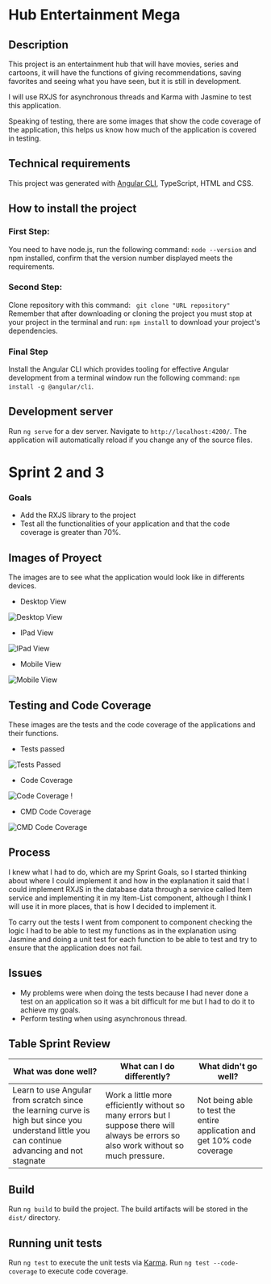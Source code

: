 # Hub Entertainment Mega


## Description

This project is an entertainment hub that will have movies, series and cartoons, it will have the functions of giving recommendations, saving favorites and seeing what you have seen, but it is still in development.

I will use RXJS for asynchronous threads and Karma with Jasmine to test this application.

Speaking of testing, there are some images that show the code coverage of the application, this helps us know how much of the application is covered in testing.

## Technical requirements

This project was generated with [Angular CLI](https://github.com/angular/angular-cli), TypeScript, HTML and CSS.

## How to install the project

### First Step: 

You need to have node.js, run the following command: `node --version` and npm installed, confirm that the version number displayed meets the requirements.

### Second Step: 

Clone repository with this command:
` git clone "URL repository"`
Remember that after downloading or cloning the project you must stop at your project in the terminal and run: `npm install` to download your project's dependencies.

### Final Step 

Install the Angular CLI which provides tooling for effective Angular development from a terminal window run the following command: `npm install -g @angular/cli`.

## Development server

Run `ng serve` for a dev server. Navigate to `http://localhost:4200/`. The application will automatically reload if you change any of the source files.

# Sprint 2 and 3

### Goals

- Add the RXJS library to the project
- Test all the functionalities of your application and that the code coverage is greater than 70%.

## Images of Proyect

The images are to see what the application would look like in differents devices.

- Desktop View

![Desktop View](/public/Desktop_View.webp)
- IPad View

![IPad View](/public/IPad_View.webp)
- Mobile View

![Mobile View](/public/Mobile_View.webp)

## Testing and Code Coverage

These images are the tests and the code coverage of the applications and their functions.

- Tests passed

![Tests Passed](/public/Tests_Passed.webp)
- Code Coverage

![Code Coverage](/public/Code_Coverage.webp)
!
- CMD Code Coverage

![CMD Code Coverage](/public/CMD_CodeCoverage.webp)

## Process

I knew what I had to do, which are my Sprint Goals, so I started thinking about where I could implement it and how in the explanation it said that I could implement RXJS in the database data through a service called Item service and implementing it in my Item-List component, although I think I will use it in more places, that is how I decided to implement it.

To carry out the tests I went from component to component checking the logic I had to be able to test my functions as in the explanation using Jasmine and doing a unit test for each function to be able to test and try to ensure that the application does not fail.

## Issues

- My problems were when doing the tests because I had never done a test on an application so it was a bit difficult for me but I had to do it to achieve my goals.
- Perform testing when using asynchronous thread.

## Table Sprint Review

| **What was done well?** | **What can I do differently?** | **What didn't go well?** |
------------------|----------------------------|-----------------------
| Learn to use Angular from scratch since the learning curve is high but since you understand little you can continue advancing and not stagnate | Work a little more efficiently without so many errors but I suppose there will always be errors so also work without so much pressure. | Not being able to test the entire application and get 10% code coverage |

## Build

Run `ng build` to build the project. The build artifacts will be stored in the `dist/` directory.

## Running unit tests

Run `ng test` to execute the unit tests via [Karma](https://karma-runner.github.io).
Run `ng test --code-coverage` to execute code coverage.
